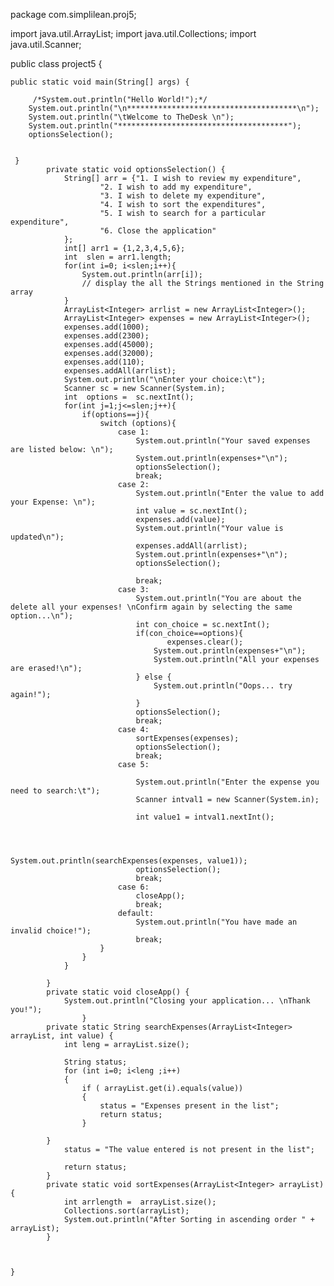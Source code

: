 package com.simplilean.proj5;

import java.util.ArrayList;
import java.util.Collections;
import java.util.Scanner;

public class project5 {

	public static void main(String[] args) {
		
		 /*System.out.println("Hello World!");*/
        System.out.println("\n**************************************\n");
        System.out.println("\tWelcome to TheDesk \n");
        System.out.println("**************************************");
        optionsSelection();
		

	 }
		    private static void optionsSelection() {
		        String[] arr = {"1. I wish to review my expenditure",
		                "2. I wish to add my expenditure",
		                "3. I wish to delete my expenditure",
		                "4. I wish to sort the expenditures",
		                "5. I wish to search for a particular expenditure",
		                "6. Close the application"
		        };
		        int[] arr1 = {1,2,3,4,5,6};
		        int  slen = arr1.length;
		        for(int i=0; i<slen;i++){
		            System.out.println(arr[i]);
		            // display the all the Strings mentioned in the String array
		        }
		        ArrayList<Integer> arrlist = new ArrayList<Integer>();
		        ArrayList<Integer> expenses = new ArrayList<Integer>();
		        expenses.add(1000);
		        expenses.add(2300);
		        expenses.add(45000);
		        expenses.add(32000);
		        expenses.add(110);
		        expenses.addAll(arrlist);
		        System.out.println("\nEnter your choice:\t");
		        Scanner sc = new Scanner(System.in);
		        int  options =  sc.nextInt();
		        for(int j=1;j<=slen;j++){
		            if(options==j){
		                switch (options){
		                    case 1:
		                        System.out.println("Your saved expenses are listed below: \n");
		                        System.out.println(expenses+"\n");
		                        optionsSelection();
		                        break;
		                    case 2:
		                        System.out.println("Enter the value to add your Expense: \n");
		                        int value = sc.nextInt();
		                        expenses.add(value);
		                        System.out.println("Your value is updated\n");
		                        expenses.addAll(arrlist);
		                        System.out.println(expenses+"\n");
		                        optionsSelection();

		                        break;
		                    case 3:
		                        System.out.println("You are about the delete all your expenses! \nConfirm again by selecting the same option...\n");
		                        int con_choice = sc.nextInt();
		                        if(con_choice==options){
		                               expenses.clear();
		                            System.out.println(expenses+"\n");
		                            System.out.println("All your expenses are erased!\n");
		                        } else {
		                            System.out.println("Oops... try again!");
		                        }
		                        optionsSelection();
		                        break;
		                    case 4:
		                        sortExpenses(expenses);
		                        optionsSelection();
		                        break;
		                    case 5:
		                        
		                        System.out.println("Enter the expense you need to search:\t");
		        		        Scanner intval1 = new Scanner(System.in);
		        				
		        				int value1 = intval1.nextInt();
		        				
		        				
		        				
		        				System.out.println(searchExpenses(expenses, value1));
		                        optionsSelection();
		                        break;
		                    case 6:
		                        closeApp();
		                        break;
		                    default:
		                        System.out.println("You have made an invalid choice!");
		                        break; 
		                }
		            }
		        }

		    }
		    private static void closeApp() {
		        System.out.println("Closing your application... \nThank you!");
		            }
		    private static String searchExpenses(ArrayList<Integer> arrayList, int value) {
		        int leng = arrayList.size(); 
		        
			    String status;
				for (int i=0; i<leng ;i++)
				{
					if ( arrayList.get(i).equals(value))
					{
						status = "Expenses present in the list";
						return status;
					}
										
			}
				status = "The value entered is not present in the list";
		       
				return status;
		    }
		    private static void sortExpenses(ArrayList<Integer> arrayList) {
		        int arrlength =  arrayList.size();
		        Collections.sort(arrayList);
		        System.out.println("After Sorting in ascending order " + arrayList);
		    }
		
 

	}

